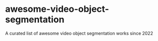 # awesome-video-object-segmentation
A curated list of awesome video object segmentation works since 2022
